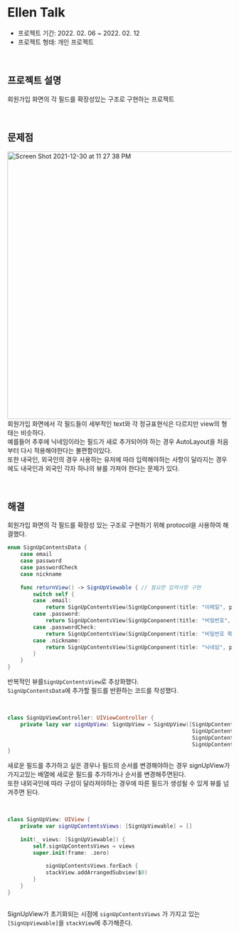 # Ellen Talk
- 프로젝트 기간: 2022. 02. 06 ~ 2022. 02. 12
- 프로젝트 형태: 개인 프로젝트

&nbsp;
## 프로젝트 설명
회원가입 화면의 각 필드를 확장성있는 구조로 구현하는 프로젝트

&nbsp;
## 문제점
<img width="600" alt="Screen Shot 2021-12-30 at 11 27 38 PM" src="https://i.imgur.com/3AlVEPl.png">
회원가입 화면에서 각 필드들이 세부적인 text와 각 정규표현식은 다르지만 view의 형태는 비슷하다.<br/>
예를들어 추후에 닉네임이라는 필드가 새로 추가되어야 하는 경우 AutoLayout을 처음부터 다시 적용해야한다는 불편함이있다.<br/>
또한 내국인, 외국인의 경우 사용하는 유저에 따라 입력해야하는 사항이 달라지는 경우에도 내국인과 외국인 각자 하나의 뷰를 가져야 한다는 문제가 있다.<br/>

&nbsp;
## 해결
회원가입 화면의 각 필드를 확장성 있는 구조로 구현하기 위해 protocol을 사용하여 해결했다.


```swift
enum SignUpContentsData {
    case email
    case password
    case passwordCheck
    case nickname
    
    func returnView() -> SignUpViewable { // 필요한 입력사항 구현
        switch self {
        case .email:
            return SignUpContentsView(SignUpConponent(title: "이메일", placeHolder: "ex)jcrescent61@google.com"))
        case .password:
            return SignUpContentsView(SignUpConponent(title: "비밀번호", placeHolder: "대,소,특수문자 최소 1회 포함"))
        case .passwordCheck:
            return SignUpContentsView(SignUpConponent(title: "비밀번호 확인", placeHolder: ""))
        case .nickname:
            return SignUpContentsView(SignUpConponent(title: "닉네임", placeHolder: "영어, 한글, 숫자 사용 가능"))
        }
    }
}
```

반복적인 뷰를`SignUpContentsView`로 추상화했다.<br/>
`SignUpContentsData`에 추가할 필드를 반환하는 코드를 작성했다.<br/>

&nbsp;

```swift
class SignUpViewController: UIViewController {
    private lazy var signUpView: SignUpView = SignUpView([SignUpContentsData.email.returnView(),
                                                          SignUpContentsData.nickname.returnView(),
                                                          SignUpContentsData.password.returnView(),
                                                          SignUpContentsData.passwordCheck.returnView()])
}
```

새로운 필드를 추가하고 싶은 경우나 필드의 순서를 변경해야하는 경우 signUpView가 가지고있는 배열에 새로운 필드를 추가하거나 순서를 변경해주면된다.<br/>
또한 내외국인에 따라 구성이 달라져야하는 경우에 따른 필드가 생성될 수 있게 뷰를 넘겨주면 된다.<br/>

&nbsp;
```swift
class SignUpView: UIView {
    private var signUpContentsViews: [SignUpViewable] = []
    
    init(_ views: [SignUpViewable]) {
        self.signUpContentsViews = views
        super.init(frame: .zero)
        
            signUpContentsViews.forEach {
            stackView.addArrangedSubview($0)
        }
    }
}
    
```
SignUpView가 초기화되는 시점에 `signUpContentsViews` 가 가지고 있는`[SignUpViewable]`을 `stackView`에 추가해준다.<br/>
